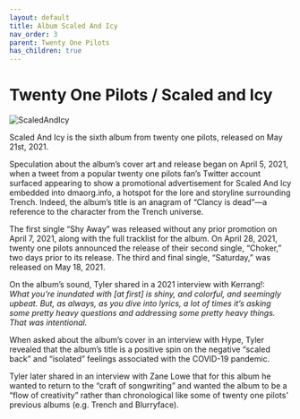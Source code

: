 ```yaml
---
layout: default
title: Album Scaled And Icy  
nav_order: 3   
parent: Twenty One Pilots  
has_children: true 
---  
```


Twenty One Pilots / Scaled and Icy
==========================

<p align="left">
    <img alt="ScaledAndIcy" src="https://github.com/januarythirtyfirst/TranslateSongs/blob/main/img/coverScaledAndIcy2.jpg?raw=true">
</p>

Scaled And Icy is the sixth album from twenty one pilots, released on May 21st, 2021.  

Speculation about the album’s cover art and release began on April 5, 2021, when a tweet from a popular twenty one pilots fan’s Twitter account surfaced appearing to show a promotional advertisement for Scaled And Icy embedded into dmaorg.info, a hotspot for the lore and storyline surrounding Trench. Indeed, the album’s title is an anagram of “Clancy is dead”—a reference to the character from the Trench universe.  

The first single “Shy Away” was released without any prior promotion on April 7, 2021, along with the full tracklist for the album. On April 28, 2021, twenty one pilots announced the release of their second single, “Choker,” two days prior to its release. The third and final single, “Saturday,” was released on May 18, 2021.  

On the album’s sound, Tyler shared in a 2021 interview with Kerrang!:  
_What you’re inundated with [at first] is shiny, and colorful, and seemingly upbeat. But, as always, as you dive into lyrics, a lot of times it’s asking some pretty heavy questions and addressing some pretty heavy things. That was intentional._  

When asked about the album’s cover in an interview with Hype, Tyler revealed that the album’s title is a positive spin on the negative “scaled back” and “isolated” feelings associated with the COVID-19 pandemic.

Tyler later shared in an interview with Zane Lowe that for this album he wanted to return to the “craft of songwriting” and wanted the album to be a “flow of creativity” rather than chronological like some of twenty one pilots' previous albums (e.g. Trench and Blurryface).

